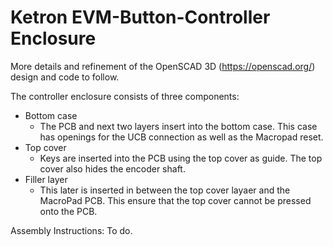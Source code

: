 # Ketron EVM-Button-Controller Enclosure

More details and refinement of the OpenSCAD 3D (https://openscad.org/) design and code to follow.

The controller enclosure consists of three components:
- Bottom case
  - The PCB and next two layers insert into the bottom case. This case has openings for the UCB connection as well as the Macropad reset.
- Top cover
  - Keys are inserted into the PCB using the top cover as guide. The top cover also hides the encoder shaft.
- Filler layer
  - This later is inserted in between the top cover layaer and the MacroPad PCB. This ensure that the top cover cannot be pressed onto the PCB.

Assembly Instructions: To do.
